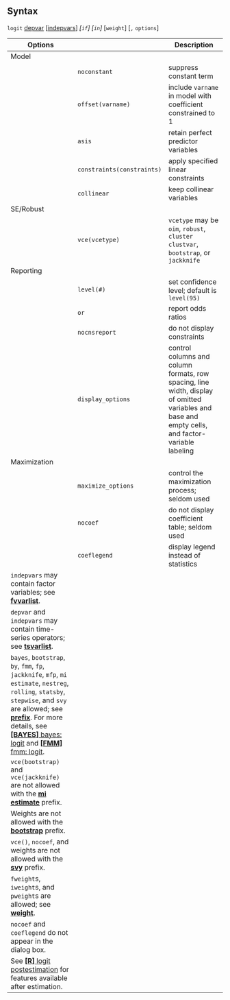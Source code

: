 ## Syntax

`logit`
[depvar](http://www.stata.com/help.cgi?depvar)
\[[indepvars](http://www.stata.com/help.cgi?indepvars)\]
_\[`if`\] \[`in`\]_ \[`weight`\] \[`,`
`options`\]

| Options                                                                                                                                                                                                                                                                                                                                                                                                                                                                                          |                                | Description                                                                                                                                      |
|--------------------------------------------------------------------------------------------------------------------------------------------------------------------------------------------------------------------------------------------------------------------------------------------------------------------------------------------------------------------------------------------------------------------------------------------------------------------------------------------------|--------------------------------|--------------------------------------------------------------------------------------------------------------------------------------------------|
| Model                                                                                                                                                                                                                                                                                                                                                                                                                                                                                            |                                |                                                                                                                                                  |
|                                                                                                                                                                                                                                                                                                                                                                                                                                                                                                  | `noconstant`                   | suppress constant term                                                                                                                           |
|                                                                                                                                                                                                                                                                                                                                                                                                                                                                                                  | `offset(varname)`              | include `varname` in model with coefficient constrained to 1                                                                                     |
|                                                                                                                                                                                                                                                                                                                                                                                                                                                                                                  | `asis`                         | retain perfect predictor variables                                                                                                               |
|                                                                                                                                                                                                                                                                                                                                                                                                                                                                                                  | `constraints(constraints)` | apply specified linear constraints                                                                                                               |
|                                                                                                                                                                                                                                                                                                                                                                                                                                                                                                  | `collinear`                    | keep collinear variables                                                                                                                         |
| SE/Robust                                                                                                                                                                                                                                                                                                                                                                                                                                                                                        |                                |                                                                                                                                                  |
|                                                                                                                                                                                                                                                                                                                                                                                                                                                                                                  | `vce(vcetype)`                 | `vcetype` may be `oim`, `robust`, `cluster clustvar`, `bootstrap`, or `jackknife`                                                              |
| Reporting                                                                                                                                                                                                                                                                                                                                                                                                                                                                                        |                                |                                                                                                                                                  |
|                                                                                                                                                                                                                                                                                                                                                                                                                                                                                                  | `level(#)`                     | set confidence level; default is `level(95)`                                                                                                     |
|                                                                                                                                                                                                                                                                                                                                                                                                                                                                                                  | `or`                           | report odds ratios                                                                                                                               |
|                                                                                                                                                                                                                                                                                                                                                                                                                                                                                                  | `nocnsreport`                  | do not display constraints                                                                                                                       |
|                                                                                                                                                                                                                                                                                                                                                                                                                                                                                                  | `display_options`              | control columns and column formats, row spacing, line width, display of omitted variables and base and empty cells, and factor-variable labeling |
| Maximization                                                                                                                                                                                                                                                                                                                                                                                                                                                                                     |                                |                                                                                                                                                  |
|                                                                                                                                                                                                                                                                                                                                                                                                                                                                                                  | `maximize_options`             | control the maximization process; seldom used                                                                                                    |
|                                                                                                                                                                                                                                                                                                                                                                                                                                                                                                  | `nocoef`                       | do not display coefficient table; seldom used                                                                                                    |
|                                                                                                                                                                                                                                                                                                                                                                                                                                                                                                  | `coeflegend`                   | display legend instead of statistics                                                                                                             |
| `indepvars` may contain factor variables; see [<strong>fvvarlist</strong>](http://www.stata.com/help.cgi?fvvarlist).                                                                                                                                                                                                                                                                                                                                                  |                                |                                                                                                                                                  |
| `depvar` and `indepvars` may contain time-series operators; see [<strong>tsvarlist</strong>](http://www.stata.com/help.cgi?tsvarlist).                                                                                                                                                                                                                                                                                                                                |                                |                                                                                                                                                  |
| `bayes`, `bootstrap`, `by`, `fmm`, `fp`, `jackknife`, `mfp`, `mi estimate`, `nestreg`, `rolling`, `statsby`, `stepwise`, and `svy` are allowed; see [<strong>prefix</strong>](http://www.stata.com/help.cgi?prefix). For more details, see [<strong>[BAYES]</strong> bayes: logit](http://www.stata.com/help.cgi?bayes_logit) and [<strong>[FMM]</strong> fmm: logit](http://www.stata.com/help.cgi?fmm_logit). |                                |                                                                                                                                                  |
| `vce(bootstrap)` and `vce(jackknife)` are not allowed with the [<strong>mi estimate</strong>](http://www.stata.com/help.cgi?mi%20estimate) prefix.                                                                                                                                                                                                                                                                                                                    |                                |                                                                                                                                                  |
| Weights are not allowed with the [<strong>bootstrap</strong>](http://www.stata.com/help.cgi?bootstrap) prefix.                                                                                                                                                                                                                                                                                                                                                        |                                |                                                                                                                                                  |
| `vce()`, `nocoef`, and weights are not allowed with the [<strong>svy</strong>](http://www.stata.com/help.cgi?svy) prefix.                                                                                                                                                                                                                                                                                                                                             |                                |                                                                                                                                                  |
| `fweight`s, `iweight`s, and `pweight`s are allowed; see [<strong>weight</strong>](http://www.stata.com/help.cgi?weight).                                                                                                                                                                                                                                                                                                                                              |                                |                                                                                                                                                  |
| `nocoef` and `coeflegend` do not appear in the dialog box.                                                                                                                                                                                                                                                                                                                                                                                                                                       |                                |                                                                                                                                                  |
| See [<strong>[R]</strong> logit postestimation](http://www.stata.com/help.cgi?logit_postestimation) for features available after estimation.                                                                                                                                                                                                                                                                                                                          |                                |                                                                                                                                                  |
